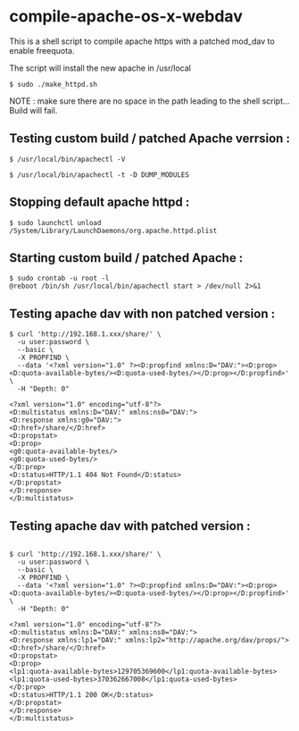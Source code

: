 # compile-apache-os-x-webdav
This is a shell script to compile apache https with a patched mod_dav to enable freequota.

The script will install the new apache in /usr/local


```
$ sudo ./make_httpd.sh
```


NOTE : make sure there are no space in the path leading to the shell script... Build will fail.


## Testing custom build / patched Apache verrsion : 

```
$ /usr/local/bin/apachectl -V
```



```
$ /usr/local/bin/apachectl -t -D DUMP_MODULES
```


## Stopping default apache httpd :


```
$ sudo launchctl unload /System/Library/LaunchDaemons/org.apache.httpd.plist
```


## Starting custom build / patched Apache :


```
$ sudo crontab -u root -l
@reboot /bin/sh /usr/local/bin/apachectl start > /dev/null 2>&1
```


## Testing apache dav with non patched version :
  
```
$ curl 'http://192.168.1.xxx/share/' \
  -u user:password \
  --basic \
  -X PROPFIND \
  --data '<?xml version="1.0" ?><D:propfind xmlns:D="DAV:"><D:prop><D:quota-available-bytes/><D:quota-used-bytes/></D:prop></D:propfind>' \
  -H "Depth: 0"

<?xml version="1.0" encoding="utf-8"?>
<D:multistatus xmlns:D="DAV:" xmlns:ns0="DAV:">
<D:response xmlns:g0="DAV:">
<D:href>/share/</D:href>
<D:propstat>
<D:prop>
<g0:quota-available-bytes/>
<g0:quota-used-bytes/>
</D:prop>
<D:status>HTTP/1.1 404 Not Found</D:status>
</D:propstat>
</D:response>
</D:multistatus>
```

## Testing apache dav with patched version :

```

$ curl 'http://192.168.1.xxx/share/' \
  -u user:password \
  --basic \
  -X PROPFIND \
  --data '<?xml version="1.0" ?><D:propfind xmlns:D="DAV:"><D:prop><D:quota-available-bytes/><D:quota-used-bytes/></D:prop></D:propfind>' \
  -H "Depth: 0"

<?xml version="1.0" encoding="utf-8"?>
<D:multistatus xmlns:D="DAV:" xmlns:ns0="DAV:">
<D:response xmlns:lp1="DAV:" xmlns:lp2="http://apache.org/dav/props/">
<D:href>/share/</D:href>
<D:propstat>
<D:prop>
<lp1:quota-available-bytes>129705369600</lp1:quota-available-bytes>
<lp1:quota-used-bytes>370362667008</lp1:quota-used-bytes>
</D:prop>
<D:status>HTTP/1.1 200 OK</D:status>
</D:propstat>
</D:response>
</D:multistatus>
```



